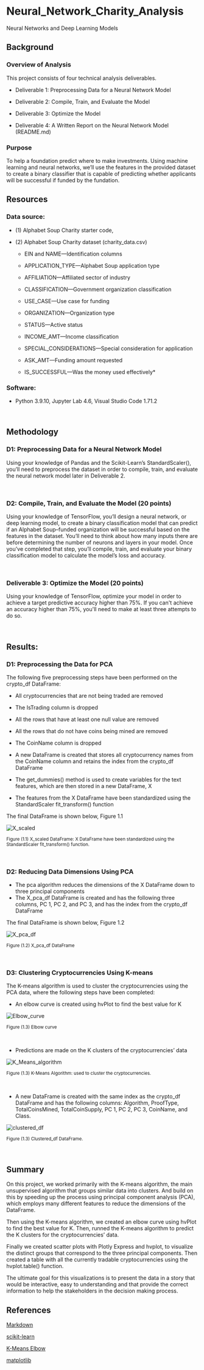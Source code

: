 # Neural_Network_Charity_Analysis
Neural Networks and Deep Learning Models

## Background

### Overview of Analysis

This project consists of four technical analysis deliverables.

* Deliverable 1: Preprocessing Data for a Neural Network Model

* Deliverable 2: Compile, Train, and Evaluate the Model

* Deliverable 3: Optimize the Model

* Deliverable 4: A Written Report on the Neural Network Model (README.md)


### Purpose

To help a foundation predict where to make investments. Using machine learning and neural networks, we’ll use the features in the provided dataset to create a binary classifier that is capable of predicting whether applicants will be successful if funded by the fundation.

## Resources

### Data source:

* (1) Alphabet Soup Charity starter code, 

* (2) Alphabet Soup Charity dataset (charity_data.csv)

    * EIN and NAME—Identification columns

    * APPLICATION_TYPE—Alphabet Soup application type

    * AFFILIATION—Affiliated sector of industry

    * CLASSIFICATION—Government organization classification

    * USE_CASE—Use case for funding

    * ORGANIZATION—Organization type

    * STATUS—Active status

    * INCOME_AMT—Income classification

    * SPECIAL_CONSIDERATIONS—Special consideration for application

    * ASK_AMT—Funding amount requested

    * IS_SUCCESSFUL—Was the money used effectively*

### Software:

- Python 3.9.10, Jupyter Lab 4.6, Visual Studio Code 1.71.2
 
<br/>

## Methodology

### D1: Preprocessing Data for a Neural Network Model

Using your knowledge of Pandas and the Scikit-Learn’s StandardScaler(), you’ll need to preprocess the dataset in order to compile, train, and evaluate the neural network model later in Deliverable 2.

<br/>


### D2: Compile, Train, and Evaluate the Model (20 points)

Using your knowledge of TensorFlow, you’ll design a neural network, or deep learning model, to create a binary classification model that can predict if an Alphabet Soup–funded organization will be successful based on the features in the dataset. You’ll need to think about how many inputs there are before determining the number of neurons and layers in your model. Once you’ve completed that step, you’ll compile, train, and evaluate your binary classification model to calculate the model’s loss and accuracy.

<br/>

### Deliverable 3: Optimize the Model (20 points)

Using your knowledge of TensorFlow, optimize your model in order to achieve a target predictive accuracy higher than 75%. If you can't achieve an accuracy higher than 75%, you'll need to make at least three attempts to do so.


<br/>


## Results:

### D1: Preprocessing the Data for PCA 

The following five preprocessing steps have been performed on the crypto_df DataFrame:

* All cryptocurrencies that are not being traded are removed

* The IsTrading column is dropped

* All the rows that have at least one null value are removed

* All the rows that do not have coins being mined are removed

* The CoinName column is dropped

* A new DataFrame is created that stores all cryptocurrency names from the CoinName column and retains the index from the crypto_df DataFrame

* The get_dummies() method is used to create variables for the text features, which are then stored in a new DataFrame, X 

* The features from the X DataFrame have been standardized using the StandardScaler fit_transform() function

The final DataFrame is shown below, Figure 1.1

![X_scaled](./Images/x_scaled.png)
 
<sub> Figure (1.1) X_scaled DataFrame: X DataFrame have been standardized using the StandardScaler fit_transform() function.

<br/>


### D2: Reducing Data Dimensions Using PCA

* The pca algorithm reduces the dimensions of the X DataFrame down to three principal components
* The X_pca_df DataFrame is created and has the following three columns, PC 1, PC 2, and PC 3, and has the index from the crypto_df DataFrame

The final DataFrame is shown below, Figure 1.2
 
 ![X_pca_df](./Images/X_pca_df.png)
 
<sub> Figure (1.2) X_pca_df DataFrame

<br/>

### D3: Clustering Cryptocurrencies Using K-means

The K-means algorithm is used to cluster the cryptocurrencies using the PCA data, where the following steps have been completed:

* An elbow curve is created using hvPlot to find the best value for K

![Elbow_curve](./Images/elbow%20curve.png)
 
<sub> Figure (1.3) Elbow curve

<br/>

* Predictions are made on the K clusters of the cryptocurrencies’ data

![K_Means_algorithm](./Images/K-means%20algorithm.png)
 
<sub> Figure (1.3) K-Means Algorithm: used to cluster the cryptocurrencies.

<br/>

* A new DataFrame is created with the same index as the crypto_df DataFrame and has the following columns: Algorithm, ProofType, TotalCoinsMined, TotalCoinSupply, PC 1, PC 2, PC 3, CoinName, and Class.

![clustered_df](./Images/clustered_df.png)
 
<sub> Figure (1.3) Clustered_df DataFrame.

<br/>


## Summary

On this project, we worked primarily with the K-means algorithm, the main unsupervised algorithm that groups similar data into clusters. And  build on this by speeding up the process using principal component analysis (PCA), which employs many different features to reduce the dimensions of the DataFrame. 
 
Then using the K-means algorithm, we created an elbow curve using hvPlot to find the best value for K. Then, runned the K-means algorithm to predict the K clusters for the cryptocurrencies’ data.
 
Finally we created  scatter plots with Plotly Express and hvplot, to visualize the distinct groups that correspond to the three principal components. Then created a table with all the currently tradable cryptocurrencies using the hvplot.table() function. 
 
The ultimate goal for this visualizations is to present the data in a story that would be interactive, easy to understanding and that provide the correct information to help the stakeholders in the decision making process. 


## References

[Markdown](https://docs.github.com/en/get-started/writing-on-github/getting-started-with-writing-and-formatting-on-github/basic-writing-and-formatting-syntax)

[scikit-learn](https://scikit-learn.org/stable/)
 
[K-Means Elbow](https://predictivehacks.com/k-means-elbow-method-code-for-python/)

[matplotlib](https://matplotlib.org/stable/api/_as_gen/matplotlib.pyplot.savefig.html)

